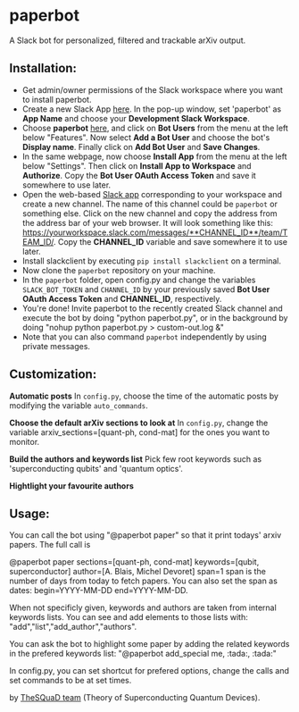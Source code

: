 # paperbot
A Slack bot for personalized, filtered and trackable arXiv output.

## Installation:
- Get admin/owner permissions of the Slack workspace where you want to install paperbot. 
- Create a new Slack App [here](https://api.slack.com/apps?new_app=1). In the pop-up window, set 'paperbot' as **App Name** and choose your **Development Slack Workspace**. 
- Choose **paperbot** [here](https://api.slack.com/apps/), and click on **Bot Users** from the menu at the left below "Features". Now select **Add a Bot User** and choose the bot's **Display name**. Finally click on **Add Bot User** and **Save Changes**.
- In the same webpage, now choose **Install App** from the menu at the left below "Settings". Then click on **Install App to Workspace** and **Authorize**. Copy the **Bot User OAuth Access Token** and save it somewhere to use later. 
- Open the web-based [Slack app](https://slack.com) corresponding to your workspace and create a new channel. The name of this channel could be `paperbot` or something else. Click on the new channel and copy the address from the address bar of your web browser. It will look something like this: https://yourworkspace.slack.com/messages/**CHANNEL_ID**/team/TEAM_ID/. Copy the **CHANNEL_ID** variable and save somewhere it to use later.
- Install slackclient by executing `pip install slackclient` on a terminal.
- Now clone the `paperbot` repository on your machine. 
- In the `paperbot` folder, open config.py and change the variables `SLACK_BOT_TOKEN` and `CHANNEL_ID` by your previously saved **Bot User OAuth Access Token** and **CHANNEL_ID**, respectively.
- You're done! Invite paperbot to the recently created Slack channel and execute the bot by doing "python paperbot.py", or in the background by doing "nohup python paperbot.py > custom-out.log &"
- Note that you can also command `paperbot` independently by using private messages.  

## Customization:

**Automatic posts**
In `config.py`, choose the time of the automatic posts by modifying the variable `auto_commands`.

**Choose the default arXiv sections to look at**
In `config.py`, change the variable arxiv_sections=[quant-ph, cond-mat] for the ones you want to monitor.

**Build the authors and keywords list**
Pick few root keywords such as 'superconducting qubits' and 'quantum optics'.

**Hightlight your favourite authors**

## Usage:
You can call the bot using "@paperbot paper" so that it print todays' arxiv
papers. The full call is

@paperbot paper sections=[quant-ph, cond-mat] keywords=[qubit, superconductor]
author=[A. Blais, Michel Devoret] span=1
span is the number of days from today to fetch papers.
You can also set the span as dates: begin=YYYY-MM-DD end=YYYY-MM-DD.

When not specificly given, keywords and authors are taken from internal keywords lists.
You can see and add elements to those lists with: "add","list","add_author","authors".

You can ask the bot to highlight some paper by adding the related keywords
in the prefered keywords list:
"@paperbot add_special me, \:tada:, \:tada:"

In config.py, you can set shortcut for prefered options, change the calls
and set commands to be at set times.

by [TheSQuaD team](https://www.physique.usherbrooke.ca/blais/index.php?sec=accueil&lan=EN) (Theory of Superconducting Quantum Devices).
